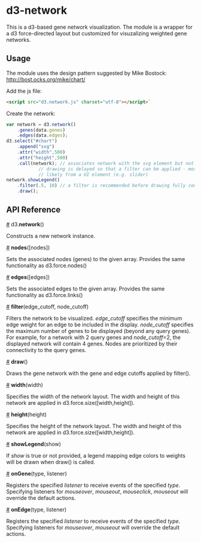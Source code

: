 # d3-network

This is a d3-based gene network visualization. The module is a wrapper for a d3 force-directed layout but customized for visuzalizing weighted gene networks.

## Usage

The module uses the design pattern suggested by Mike Bostock: http://bost.ocks.org/mike/chart/

Add the js file:


```html
<script src="d3.network.js" charset="utf-8"></script>`
```

Create the network:

```js
var network = d3.network()
	.genes(data.genes)
	.edges(data.edges);
d3.select("#chart")
	.append("svg")
	.attr("width",500)
	.attr("height",500)
	.call(network); // associates network with the svg element but not drawn yet
			// drawing is delayed so that a filter can be applied - most
			// likely from a UI element (e.g. slider)
network.showLegend()
	.filter(.5, 10)	// a filter is recommended before drawing fully connected networks
	.draw();
```

## API Reference

<a name="network" href="#network">#</a> d3.<b>network</b>()

Constructs a new network instance.

<a name="nodes" href="#nodes">#</a> <b>nodes</b>([nodes])

Sets the associated nodes (genes) to the given array. Provides the same functionality as d3.force.nodes()

<a name="edges" href="#edges">#</a> <b>edges</b>([edges])

Sets the associated edges to the given array. Provides the same functionality as d3.force.links()

<a name="filter" href="#filter">#</a> <b>filter</b>(edge_cutoff, node_cutoff)

Filters the network to be visualized. <em>edge_cutoff</em> specifies the minimum edge weight for an edge to be included in the display. <em>node_cutoff</em> specifies the maximum number of genes to be displayed (beyond any query genes). For example, for a network with 2 query genes and <em>node_cutoff</em>=2, the displayed network will contain 4 genes. Nodes are prioritized by their connectivity to the query genes.

<a name="draw" href="#draw">#</a> <b>draw</b>()

Draws the gene network with the gene and edge cutoffs applied by filter().

<a name="width" href="#width">#</a> <b>width</b>(width)

Specifies the width of the network layout. The width and height of this network are applied in d3.force.size([width,height]).

<a name="height" href="#height">#</a> <b>height</b>(height)

Specifies the height of the network layout. The width and height of this network are applied in d3.force.size([width,height]).

<a name="showlegend" href="#showlegend">#</a> <b>showLegend</b>(show)

If <em>show</em> is true or not provided, a legend mapping edge colors to weights will be drawn when draw() is called.

<a name="ongene" href="#ongene">#</a> <b>onGene</b>(type, listener)

Registers the specified <em>listener</em> to receive events of the specified <em>type</em>. Specifying listeners for <em>mouseover</em>, <em>mouseout</em>, <em>mouseclick</em>, <em>mouseout</em> will override the default actions.

<a name="onedge" href="#onedge">#</a> <b>onEdge</b>(type, listener)

Registers the specified <em>listener</em> to receive events of the specified <em>type</em>. Specifying listeners for <em>mouseover</em>, <em>mouseout</em> will override the default actions.
